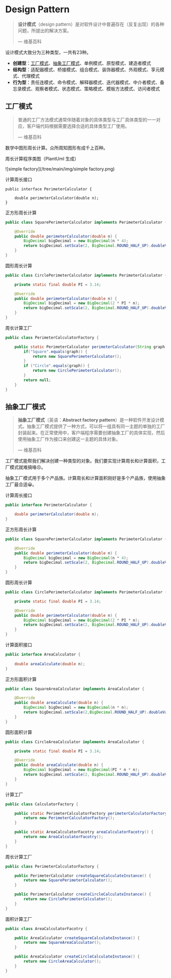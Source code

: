 # Design Pattern
> **设计模式**（design pattern）是对软件设计中普遍存在（反复出现）的各种问题，所提出的解决方案。
>
> — 维基百科

设计模式大致分为三种类型，一共有23种。

- **创建型**：[工厂模式](#工厂模式)、[抽象工厂模式](#抽象工厂模式)、单例模式、原型模式、建造者模式
- **结构型**：适配器模式、桥接模式、组合模式、装饰器模式、外观模式、享元模式、代理模式
- **行为型**：责任连模式、命令模式、解释器模式、迭代器模式、中介者模式、备忘录模式、观察者模式、状态模式、策略模式、模板方法模式、访问者模式

## 工厂模式

> 普通的工厂方法模式通常伴随着对象的具体类型与工厂具体类型的一一对应，客户端代码根据需要选择合适的具体类型工厂使用。
>
> — 维基百科

数学中图形周长计算。众所周知图形有成千上百种。

周长计算程序类图（PlantUml 生成）

![simple factory](/tree/main/img/simple factory.png)

计算周长接口

```
public interface PerimeterCalculator {

    double perimeterCalculator(double n);
}
```

正方形周长计算

```java
public class SquarePerimeterCalculator implements PerimeterCalculator {

    @Override
    public double perimeterCalculator(double n) {
        BigDecimal bigDecimal = new BigDecimal(n * 4);
        return bigDecimal.setScale(2, BigDecimal.ROUND_HALF_UP).doubleValue();
    }
}
```

圆形周长计算

```java
public class CirclePerimeterCalculator implements PerimeterCalculator {

    private static final double PI = 3.14;

    @Override
    public double perimeterCalculator(double n) {
        BigDecimal bigDecimal = new BigDecimal(2 * PI * n);
        return bigDecimal.setScale(2, BigDecimal.ROUND_HALF_UP).doubleValue();
    }
}
```

周长计算工厂

```java
public class PerimeterCalculatorFactory {

    public static PerimeterCalculator perimeterCalculator(String graph) {
        if("Square".equals(graph)) {
            return new SquarePerimeterCalculator();
        }
        if ("Circle".equals(graph)) {
            return new CirclePerimeterCalculator();
        }
        return null;
    }
}
```



## 抽象工厂模式

> **抽象工厂模式**（英语：**Abstract factory pattern**）是一种软件开发设计模式。抽象工厂模式提供了一种方式，可以将一组具有同一主题的单独的工厂封装起来。在正常使用中，客户端程序需要创建抽象工厂的具体实现，然后使用抽象工厂作为接口来创建这一主题的具体对象。
>
> — 维基百科

工厂模式能帮我们解决创建一种类型的对象。我们要实现计算周长和计算面积，工厂模式就难搞咯😣。

抽象工厂模式用于多个产品族。计算周长和计算面积刚好是多个产品族，使用抽象工厂最合适😀。

计算周长接口

```java
public interface PerimeterCalculator {

    double perimeterCalculator(double n);
}
```

正方形周长计算

```java
public class SquarePerimeterCalculator implements PerimeterCalculator {

    @Override
    public double perimeterCalculator(double n) {
        BigDecimal bigDecimal = new BigDecimal(n * 4);
        return bigDecimal.setScale(2, BigDecimal.ROUND_HALF_UP).doubleValue();
    }
}
```

圆形周长计算

```java
public class CirclePerimeterCalculator implements PerimeterCalculator {

    private static final double PI = 3.14;

    @Override
    public double perimeterCalculator(double n) {
        BigDecimal bigDecimal = new BigDecimal(2 * PI * n);
        return bigDecimal.setScale(2, BigDecimal.ROUND_HALF_UP).doubleValue();
    }
}
```

计算面积接口

```java
public interface AreaCalculator {
    
    double areaCalculate(double n);
}
```

正方形面积计算

```java
public class SquareAreaCalculator implements AreaCalculator {

    @Override
    public double areaCalculate(double n) {
        BigDecimal bigDecimal = new BigDecimal(n * n);
        return bigDecimal.setScale(2,BigDecimal.ROUND_HALF_UP).doubleValue();
    }
}
```

圆形面积计算

```java
public class CircleAreaCalculator implements AreaCalculator {

    private static final double PI = 3.14;

    @Override
    public double areaCalculate(double n) {
        BigDecimal bigDecimal = new BigDecimal(PI * n * n);
        return bigDecimal.setScale(2, BigDecimal.ROUND_HALF_UP).doubleValue();
    }
}
```

计算工厂

```java
public class CalculatorFactory {

    public static PerimeterCalculatorFactory perimeterCalculatorFactory() {
        return new PerimeterCalculatorFactory();
    }

    public static AreaCalculatorFacotry areaCalculatorFacotry() {
        return new AreaCalculatorFacotry();
    }
}
```

周长计算工厂

```java
public class PerimeterCalculatorFactory {

    public PerimeterCalculator createSquareCalculateInstance() {
        return new SquarePerimeterCalculator();
    }

    public PerimeterCalculator createCircleCalculateInstance() {
        return new CirclePerimeterCalculator();
    }
}
```

面积计算工厂

```java
public class AreaCalculatorFacotry {

    public AreaCalculator createSquareCalculateInstance() {
        return new SquareAreaCalculator();
    }

    public AreaCalculator createCircleCalculateInstance() {
        return new CircleAreaCalculator();
    }
}
```

